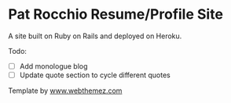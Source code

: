 # Pat Rocchio Resume/Profile Site
A site built on Ruby on Rails and deployed on Heroku.

Todo:
- [ ] Add monologue blog
- [ ] Update quote section to cycle different quotes

Template by www.webthemez.com

